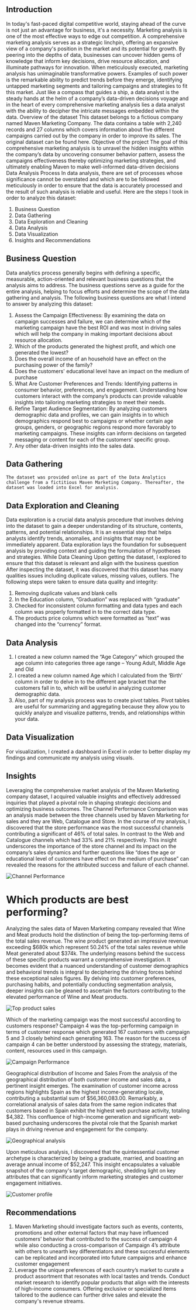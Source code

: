 ## Introduction
In today's fast-paced digital competitive world, staying ahead of the curve is not just an advantage for business, it's a necessity. Marketing analysis is one of the most effective ways to edge out competition. A comprehensive marketing analysis serves as a strategic linchpin, offering an expansive view of a company's position in the market and its potential for growth. By peering into the depths of data, businesses can uncover hidden gems of knowledge that inform key decisions, drive resource allocation, and illuminate pathways for innovation. 
When meticulously executed, marketing analysis has unimaginable transformative powers. Examples of such power is the remarkable ability to predict trends before they emerge, identifying untapped marketing segments and tailoring campaigns and strategies to fit this market. 
Just like a compass that guides a ship, a data analyst is the steady hands at the helm of a company’s data-driven decisions voyage and in the heart of every comprehensive marketing analysis lies a data analyst with the ability to decipher the intricate messages embedded within the data. 
Overview of the dataset
This dataset belongs to a fictious company named Maven Marketing Company. The data contains a table with 2,240 records and 27 columns which covers information about five different campaigns carried out by the company in order to improve its sales. The original dataset can be found here. 
Objective of the project 
The goal of this comprehensive marketing analysis is to unravel the hidden insights within the company’s data by uncovering consumer behavior pattern, assess the campaigns effectiveness thereby optimizing marketing strategies, and ultimately enabling Maven to make well-informed data-driven decisions
Data Analysis Process
In data analysis, there are set of processes whose significance cannot be overstated and which are to be followed meticulously in order to ensure that the data is accurately processed and the result of such analysis is reliable and useful. Here are the steps I took in order to analyze this dataset: 
1.	Business Question
2.	Data Gathering 
3.	Data Exploration and Cleaning 
4.	Data Analysis
5.	Data Visualization 
6.	Insights and Recommendations 
## Business Question 
Data analytics process generally begins with defining a specific, measurable, action-oriented and relevant business questions that the analysis aims to address. The business questions serve as a guide for the entire analysis, helping to focus efforts and determine the scope of the data gathering and analysis. The following business questions are what I intend to answer by analyzing this dataset:
1.	Assess the Campaign Effectiveness: By examining the data on campaign successes and failure, we can determine which of the marketing campaign have the best ROI and was most in driving sales which will help the company in making important decisions about resource allocation.
2.	Which of the products generated the highest profit, and which one generated the lowest?
3.	Does the overall income of an household have an effect on the purchasing power of the family?
4.	Does the customers' educational level have an impact on the medium of purchase
5.	What Are Customer Preferences and Trends: Identifying patterns in consumer behavior, preferences, and engagement. Understanding how customers interact with the company’s products can provide valuable insights into tailoring marketing strategies to meet their needs.
6.	Refine Target Audience Segmentation: By analyzing customers demographic data and profiles, we can gain insights in to which demographics respond best to campaigns or whether certain age groups, genders, or geographic regions respond more favorably to marketing campaigns. These insights can inform decisions on targeted messaging or content for each of the customers’ specific group.
7.	Any other data-driven insights into the sales data. 
## Data Gathering 
	The dataset was provided online as part of the Data Analytics challenge from a fictitious Maven Marketing Company. Thereafter, the dataset was loaded into Excel for analysis. 
## Data Exploration and Cleaning 
Data exploration is a crucial data analysis procedure that involves delving into the dataset to gain a deeper understanding of its structure, contents, patterns, and potential relationships. It is an essential step that helps analysts identify trends, anomalies, and insights that may not be immediately apparent. Data exploration lays the foundation for subsequent analysis by providing context and guiding the formulation of hypotheses and strategies. While Data Cleaning 
Upon getting the dataset, I explored to ensure that this dataset is relevant and align with the business question After inspecting the dataset, it was discovered that this dataset has many qualities issues including duplicate values, missing values, outliers. The following steps were taken to ensure data quality and integrity:
1.	Removing duplicate values and blank cells
2.	In the Education column, “Graduation” was replaced with “graduate”
3.	Checked for inconsistent column formatting and data types and each column was properly formatted in to the correct data type. 
4.	The products price columns which were formatted as “text” was changed into the “currency” format. 
## Data Analysis 
1.	I created a new column named the “Age Category” which grouped the age column into categories three age range – Young Adult, Middle Age and Old 
2.	I created a new column named Age which I calculated from the ‘Birth’ column in order to delve in to the different age bracket that the customers fall in to, which will be useful in analyzing customer demographic data. 
3.	Also, part of my analysis process was to create pivot tables. Pivot tables are useful for summarizing and aggregating because they allow you to quickly analyze and visualize patterns, trends, and relationships within your data.
## Data Visualization 
For visualization, I created a dashboard in Excel in order to better display my findings and communicate my analysis using visuals. 
## Insights 
Leveraging the comprehensive market analysis of the Maven Marketing company dataset, I acquired valuable insights and effectively addressed inquiries that played a pivotal role in shaping strategic decisions and optimizing business outcomes.
The Channel Performance Comparison was an analysis made between the three channels used by Maven Marketing for sales and they are Web, Catalogue and Store. In the course of my analysis, I discovered that the store performance was the most successful channels contributing a significant of 46% of total sales. In contrast to the Web and Catalogue channels which had 33% and 21% respectively. This insight underscores the importance of the store channel and its impact on the company’s sales dynamics and further questions like “does the age or educational level of customers have effect on the medium of purchase” can revealed the reasons for the attributed success and failure of each channel. 

![Channel Performance ](https://github.com/mansuurah/Excel_marketing_analysis/assets/136700743/d65f2811-15f2-45c4-bb2b-f43e21aa3bab)

# Which products are best performing?

Analyzing the sales data of Maven Marketing company revealed that Wine and Meat products hold the distinction of being the top-performing items of the total sales revenue. The wine product generated an impressive revenue exceeding $680k which represent 50.24% of the total sales revenue while Meat generated about $374k. 
The underlying reasons behind the success of these specific products warrant a comprehensive investigation. It becomes evident that a nuanced understanding of customer demographics and behavioral trends is integral to deciphering the driving forces behind these exceptional sales figures. By delving into customer preferences, purchasing habits, and potentially conducting segmentation analysis, deeper insights can be gleaned to ascertain the factors contributing to the elevated performance of Wine and Meat products. 

![Top product sales](https://github.com/mansuurah/Excel_marketing_analysis/assets/136700743/98e19044-8686-455d-9224-5e46408cab0c)

Which of the marketing campaign was the most successful according to customers response? 
Campaign 4 was the top-performing campaign in terms of customer response which generated 167 customers with campaign 5 and 3 closely behind each generating 163. The reason for the success of campaign 4 can be better understood by assessing the strategy, materials, content, resources used in this campaign. 

![Campaign Performance](https://github.com/mansuurah/Excel_marketing_analysis/assets/136700743/7692e22d-c14b-4e9f-869e-38a0896a601b)

Geographical distribution of Income and Sales
From the analysis of the geographical distribution of both customer income and sales data, a pertinent insight emerges. The examination of customer income across regions highlights Spain as the highest income-generating locale, contributing a substantial sum of $56,360,083.00. Remarkably, a correlational analysis of sales data from the same region indicates that customers based in Spain exhibit the highest web purchase activity, totaling $4,382. This confluence of high-income generation and significant web-based purchasing underscores the pivotal role that the Spanish market plays in driving revenue and engagement for the company.

![Geographical analysis](https://github.com/mansuurah/Excel_marketing_analysis/assets/136700743/54f29383-1caa-42b4-b29f-ef24b0d1468c)

Upon meticulous analysis, I discovered that the quintessential customer archetype is characterized by being a graduate, married, and boasting an average annual income of $52,247. This insight encapsulates a valuable snapshot of the company's target demographic, shedding light on key attributes that can significantly inform marketing strategies and customer engagement initiatives.

![Customer profile](https://github.com/mansuurah/Excel_marketing_analysis/assets/136700743/fbddb07e-859d-46db-8074-795c0f3ec9fa)

## Recommendations
1.	Maven Marketing should investigate factors such as events, contents, promotions and other external factors that may have influenced customers’ behavior that contributed to the success of campaign 4 while also conducting a cross-comparison of Campaign 4’s attribute with others to unearth key differentiators and these successful elements can be replicated and incorporated into future campaigns and enhance customer engagement
2.	Leverage the unique preferences of each country’s market to curate a product assortment that resonates with local tastes and trends. Conduct market research to identify popular products that align with the interests of high-income consumers. Offering exclusive or specialized items tailored to the audience can further drive sales and elevate the company's revenue streams.


